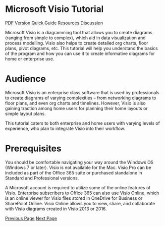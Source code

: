 # Microsoft Visio Tutorial
[PDF Version](../microsoft_visio/microsoft_visio_pdf_version.md)
[Quick Guide](../microsoft_visio/microsoft_visio_quick_guide.md)
[Resources](../microsoft_visio/microsoft_visio_useful_resources.md)
[Discussion](../microsoft_visio/microsoft_visio_discussion.md)

Microsoft Visio is a diagramming tool that allows you to create diagrams (ranging from simple to complex), which aid in data visualization and process modelling. Visio also helps to create detailed org charts, floor plans, pivot diagrams, etc. This tutorial will help you understand the basics of the program and how you can use it to create informative diagrams for home or enterprise use.

# Audience
Microsoft Visio is an enterprise class software that is used by professionals to create diagrams of varying complexities – from networking diagrams to floor plans, and even org charts and timelines. However, Visio is also gaining traction among home users for planning their home layouts or simple layout plans.

This tutorial caters to both enterprise and home users with varying levels of experience, who plan to integrate Visio into their workflow.

# Prerequisites
You should be comfortable navigating your way around the Windows OS (Windows 7 or later). Visio is not available for the Mac. Visio Pro can be included as part of the Office 365 suite or purchased standalone in Standard and Professional versions.

A Microsoft account is required to utilize some of the online features of Visio. Enterprise subscribers to Office 365 can also use Visio Online, which is an online viewer for Visio files stored in OneDrive for Business or SharePoint Online. Visio Online allows you to view, share, and collaborate with Visio diagrams created in Visio 2013 or 2016.


[Previous Page](../microsoft_visio/index.md) [Next Page](../microsoft_visio/microsoft_visio_overview.md) 
